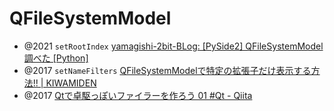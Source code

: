 # QFileSystemModel

- @2021 `setRootIndex` [yamagishi-2bit-BLog: \[PySide2\] QFileSystemModel 調べた \[Python\]](https://yamagishi-2bit.blogspot.com/2021/09/pyside2-qfilesystemmodel-example-python.html)
- @2017 `setNameFilters` [QFileSystemModelで特定の拡張子だけ表示する方法!! | KIWAMIDEN](https://kiwamiden.com/how-to-display-only-a-specific-extension-with-qfilesystemmodel)
- @2017 [Qtで卓駆っぽいファイラーを作ろう 01 #Qt - Qiita](https://qiita.com/kitton/items/043616f1d4a5dd36270d)
